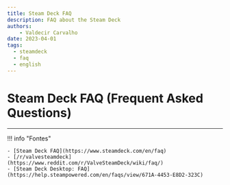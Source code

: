 ```yaml
---
title: Steam Deck FAQ 
description: FAQ about the Steam Deck 
authors:
    - Valdecir Carvalho
date: 2023-04-01
tags:
  - steamdeck
  - faq
  - english
---
```


# Steam Deck FAQ (Frequent Asked Questions)
----

!!! info "Fontes"

    - [Steam Deck FAQ](https://www.steamdeck.com/en/faq)
    - [/r/valvesteamdeck](https://www.reddit.com/r/ValveSteamDeck/wiki/faq/)
    - [Steam Deck Desktop: FAQ](https://help.steampowered.com/en/faqs/view/671A-4453-E8D2-323C)


